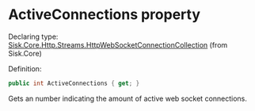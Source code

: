<!--

Copyrights 2023 Sisk Framework - CypherPotato
Published under MIT license

!!! DO NOT EDIT THIS FILE !!!
This file was generated by a tool in the Sisk package. To edit the information in this documentation,
edit the XML documentation present in the Sisk source code.

-->


# ActiveConnections property

Declaring type: [Sisk.Core.Http.Streams.HttpWebSocketConnectionCollection](/spec/Sisk.Core.Http.Streams.HttpWebSocketConnectionCollection.md) (from Sisk.Core)


Definition:

```cs
public int ActiveConnections { get; }
```

Gets an number indicating the amount of active web socket connections.

